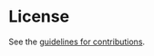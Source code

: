 # License

See the
[guidelines for contributions](https://github.com/DavidSchinazi/masque-drafts/blob/main/CONTRIBUTING.md).
